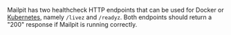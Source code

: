 Mailpit has two healthcheck HTTP endpoints that can be used for Docker or [Kubernetes](https://kubernetes.io/docs/reference/using-api/health-checks/), namely `/livez` and `/readyz`. Both endpoints should return a "200" response if Mailpit is running correctly.
